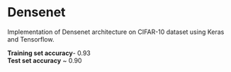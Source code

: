 # Densenet
Implementation of Densenet architecture on CIFAR-10 dataset using Keras and Tensorflow.

**Training set accuracy**- 0.93 <br>
**Test set accuracy** ~ 0.90

